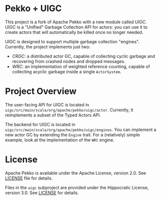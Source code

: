 # Pekko + UIGC


This project is a fork of Apache Pekko with a new module called *UIGC*.
UIGC is a "UnIfied" Garbage Collection API for actors: you can use it
to create actors that will automatically be killed once no longer needed.

UIGC is designed to support multiple garbage collection "engines".
Currently, the project implements just two:

- *CRGC*: a distributed actor GC, capable of collecting cyclic garbage
  and recovering from crashed nodes and dropped messages.
- *WRC*: an implementation of weighted reference counting, capable
  of collecting acyclic garbage inside a single `ActorSystem`.

# Project Overview

The user-facing API for UIGC is located in
`uigc/src/main/scala/org/apache/pekko/uigc/actor`. Currently, it
reimplements a subset of the Typed Actors API.

The backend for UIGC is located in
`uigc/src/main/scala/org/apache/pekko/uigc/engines`. You can implement
a new actor GC by extending the `Engine` trait. For a (relatively)
simple example, look at the implementation of the `WRC` engine.

# License

Apache Pekko is available under the Apache License, version 2.0. See
[LICENSE](https://github.com/apache/pekko/blob/main/LICENSE) file for details.

Files in the `uigc` subproject are provided under the Hippocratic License,
version 3.0. See [LICENSE](./LICENSE) for details.
